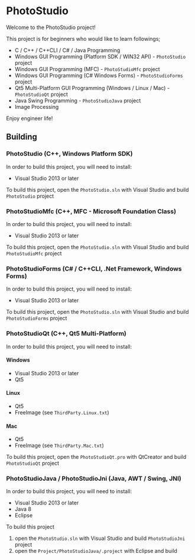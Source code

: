 # PhotoStudio

Welcome to the PhotoStudio project!

This project is for beginners who would like to learn followings;

- C / C++ / C++CLI / C# / Java Programming
- Windows GUI Programming (Platform SDK / WIN32 API) - `PhotoStudio` project
- Windows GUI Programming (MFC) - `PhotoStudioMfc` project
- Windows GUI Programming (C# Windows Forms) - `PhotoStudioForms` project
- Qt5 Multi-Platform GUI Programming (Windows / Linux / Mac) - `PhotoStudioQt` project
- Java Swing Programming - `PhotoStudioJava` project
- Image Processing

Enjoy engineer life!

## Building

### PhotoStudio (C++, Windows Platform SDK)

In order to build this project, you will need to install:

- Visual Studio 2013 or later

To build this project, open the `PhotoStudio.sln` with Visual Studio and build `PhotoStudio` project

### PhotoStudioMfc (C++, MFC - Microsoft Foundation Class)

In order to build this project, you will need to install:

- Visual Studio 2013 or later

To build this project, open the `PhotoStudio.sln` with Visual Studio and build `PhotoStudioMfc` project

### PhotoStudioForms (C# / C++CLI, .Net Framework, Windows Forms)

In order to build this project, you will need to install:

- Visual Studio 2013 or later

To build this project, open the `PhotoStudio.sln` with Visual Studio and build `PhotoStudioForms` project

### PhotoStudioQt (C++, Qt5 Multi-Platform)

In order to build this project, you will need to install:

#### Windows
- Visual Studio 2013 or later
- Qt5

#### Linux
- Qt5
- FreeImage (see `ThirdParty.Linux.txt`)

#### Mac
- Qt5
- FreeImage (see `ThirdParty.Mac.txt`)

To build this project, open the `PhotoStudioQt.pro` with QtCreator and build `PhotoStudioQt` project

### PhotoStudioJava / PhotoStudioJni (Java, AWT / Swing, JNI)

In order to build this project, you will need to install:

- Visual Studio 2013 or later
- Java 8
- Eclipse

To build this project  
 1. open the `PhotoStudio.sln` with Visual Studio and build `PhotoStudioJni` project
 1. open the `Project/PhotoStudioJava/.project` with Eclipse and build
